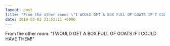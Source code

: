 ```yaml
---
layout: post
title: "From the other room: \"I WOULD GET A BOX FULL OF GOATS IF I COULD HAVE THEM!\""
date: 2019-03-02 23:53:11 +0000
---
```


From the other room: "I WOULD GET A BOX FULL OF GOATS IF I COULD HAVE THEM!"

